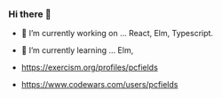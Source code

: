 ### Hi there 👋

- 🔭 I’m currently working on ... React, Elm, Typescript.
- 🌱 I’m currently learning ... Elm,

- https://exercism.org/profiles/pcfields
- https://www.codewars.com/users/pcfields

<!--
**pcfields/pcfields** is a ✨ _special_ ✨ repository because its `README.md` (this file) appears on your GitHub profile.

Here are some ideas to get you started:

- 🔭 I’m currently working on ... React, Elm, Typescript.
- 🌱 I’m currently learning ... Elm,
- 👯 I’m looking to collaborate on ...
- 🤔 I’m looking for help with ...
- 💬 Ask me about ...
- 📫 How to reach me: ...
- 😄 Pronouns: ...
- ⚡ Fun fact: ...
-->
